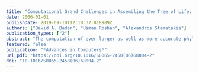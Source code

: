 ```yaml
---
title: "Computational Grand Challenges in Assembling the Tree of Life: Problems and Solutions"
date: 2006-01-01
publishDate: 2019-09-10T12:18:37.818989Z
authors: ["David A. Bader", "Usman Roshan", "Alexandros Stamatakis"]
publication_types: ["2"]
abstract: "The computation of ever larger as well as more accurate phylogenetic (evolutionary) trees with the ultimate goal to compute the tree of life represents one of the grand challenges in High Performance Computing (HPC) Bioinformatics. Unfortunately, the size of trees which can be computed in reasonable time based on elaborate evolutionary models is limited by the severe computational cost inherent to these methods. There exist two orthogonal research directions to overcome this challenging computational burden: First, the development of novel, faster, and more accurate heuristic algorithms and second, the application of high performance computing techniques. The goal of this chapter is to provide a comprehensive introduction to the field of computational evolutionary biology to an audience with computing background, interested in participating in research and/or commercial applications of this field. Moreover, we will cover leading-edge technical and algorithmic developments in the field and discuss open problems and potential solutions."
featured: false
publication: "*Advances in Computers*"
url_pdf: "https://doi.org/10.1016/S0065-2458(06)68004-2"
doi: "10.1016/S0065-2458(06)68004-2"
---
```


